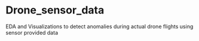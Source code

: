 # Drone_sensor_data
EDA and Visualizations to detect anomalies during actual drone flights using sensor provided data
